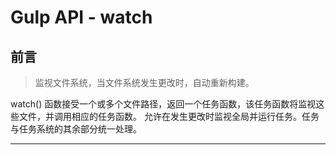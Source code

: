 # Gulp API - watch

## 前言

> 监视文件系统，当文件系统发生更改时，自动重新构建。

watch() 函数接受一个或多个文件路径，返回一个任务函数，该任务函数将监视这些文件，并调用相应的任务函数。
允许在发生更改时监视全局并运行任务。任务与任务系统的其余部分统一处理。

---